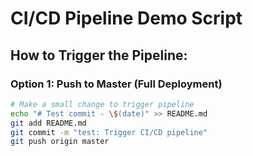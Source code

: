 # CI/CD Pipeline Demo Script

## How to Trigger the Pipeline:

### Option 1: Push to Master (Full Deployment)
```bash
# Make a small change to trigger pipeline
echo "# Test commit - \$(date)" >> README.md
git add README.md
git commit -m "test: Trigger CI/CD pipeline"
git push origin master
